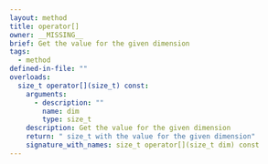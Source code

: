 ```yaml
---
layout: method
title: operator[]
owner: __MISSING__
brief: Get the value for the given dimension
tags:
  - method
defined-in-file: ""
overloads:
  size_t operator[](size_t) const:
    arguments:
      - description: ""
        name: dim
        type: size_t
    description: Get the value for the given dimension
    return: " size_t with the value for the given dimension"
    signature_with_names: size_t operator[](size_t dim) const
---
```

